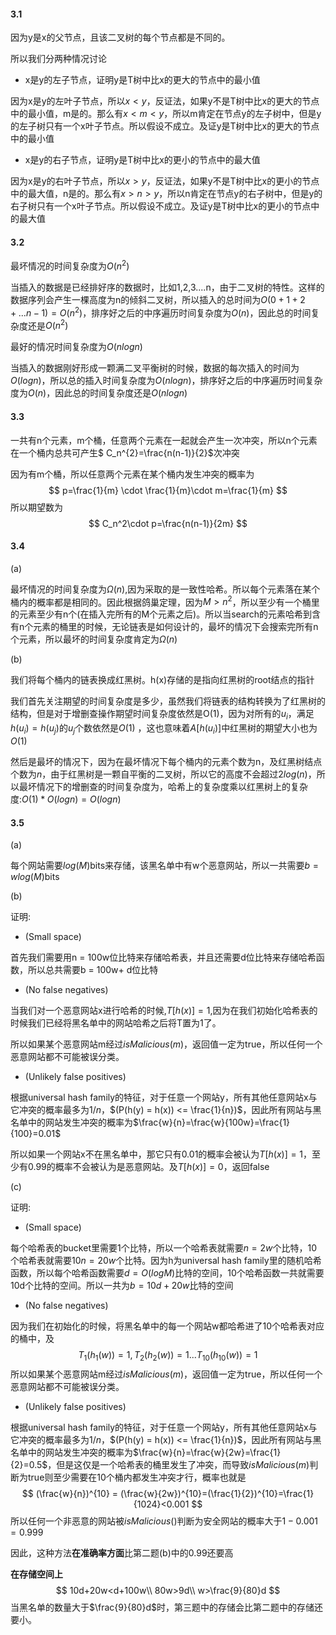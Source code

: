 #### 3.1

因为y是x的父节点，且该二叉树的每个节点都是不同的。

所以我们分两种情况讨论

- x是y的左子节点，证明y是T树中比x的更大的节点中的最小值

因为x是y的左叶子节点，所以$x < y$，反证法，如果y不是T树中比x的更大的节点中的最小值，m是的。那么有$x < m < y$，所以m肯定在节点y的左子树中，但是y的左子树只有一个x叶子节点。所以假设不成立。及证y是T树中比x的更大的节点中的最小值

- x是y的右子节点，证明y是T树中比x的更小的节点中的最大值

因为x是y的右叶子节点，所以$x > y$，反证法，如果y不是T树中比x的更小的节点中的最大值，n是的。那么有$x > n > y$，所以n肯定在节点y的右子树中，但是y的右子树只有一个x叶子节点。所以假设不成立。及证y是T树中比x的更小的节点中的最大值

#### 3.2

最坏情况的时间复杂度为$O(n^2)$

当插入的数据是已经排好序的数据时，比如1,2,3....n，由于二叉树的特性。这样的数据序列会产生一棵高度为n的倾斜二叉树，所以插入的总时间为$O(0+1+2+...n-1)=O(n^2)$，排序好之后的中序遍历时间复杂度为$O(n)$，因此总的时间复杂度还是$O(n^2)$

最好的情况时间复杂度为$O(nlogn)$

当插入的数据刚好形成一颗满二叉平衡树的时候，数据的每次插入的时间为$O(logn)$，所以总的插入时间复杂度为$O(nlogn)$，排序好之后的中序遍历时间复杂度为$O(n)$，因此总的时间复杂度还是$O(nlogn)$



#### 3.3

一共有n个元素，m个桶，任意两个元素在一起就会产生一次冲突，所以n个元素在一个桶内总共可产生$ C_n^{2}=\frac{n(n-1)}{2}$次冲突

因为有m个桶，所以任意两个元素在某个桶内发生冲突的概率为
$$
p=\frac{1}{m} \cdot \frac{1}{m}\cdot m=\frac{1}{m}
$$
所以期望数为
$$
C_n^2\cdot p=\frac{n(n-1)}{2m}
$$

#### 3.4

(a)

最坏情况的时间复杂度为$\Omega(n)$,因为采取的是一致性哈希。所以每个元素落在某个桶内的概率都是相同的。因此根据鸽巢定理，因为$M>n^2$，所以至少有一个桶里的元素至少有n个(在插入完所有的M个元素之后)。所以当search的元素哈希到含有n个元素的桶里的时候，无论链表是如何设计的，最坏的情况下会搜索完所有n个元素，所以最坏的时间复杂度肯定为$\Omega(n)$

(b)

我们将每个桶内的链表换成红黑树。h(x)存储的是指向红黑树的root结点的指针

我们首先关注期望的时间复杂度是多少，虽然我们将链表的结构转换为了红黑树的结构，但是对于增删查操作期望时间复杂度依然是O(1)，因为对所有的$u_i$，满足$h(u_i)=h(u_j)$的$u_j$个数依然是$O(1)$ ，这也意味着$A[h(u_i)]$中红黑树的期望大小也为$O(1)$

然后是最坏的情况下，因为在最坏情况下每个桶内的元素个数为n，及红黑树结点个数为$n$，由于红黑树是一颗自平衡的二叉树，所以它的高度不会超过$2log(n)$，所以最坏情况下的增删查的时间复杂度为，哈希上的复杂度乘以红黑树上的复杂度:$O(1)*O(logn) = O(logn)$



#### 3.5

(a)

每个网站需要$log(M)$bits来存储，该黑名单中有w个恶意网站，所以一共需要$b =wlog(M)$bits

(b)

证明:

- (Small space)

首先我们需要用n = 100w位比特来存储哈希表，并且还需要d位比特来存储哈希函数，所以总共需要b = 100w+ d位比特

- (No false negatives)

当我们对一个恶意网站x进行哈希的时候,$T[h(x)]=1$,因为在我们初始化哈希表的时候我们已经将黑名单中的网站哈希之后将T置为1了。

所以如果某个恶意网站m经过$isMalicious(m)$，返回值一定为true，所以任何一个恶意网站都不可能被误分类。

- (Unlikely false positives)

根据universal hash family的特征，对于任意一个网站y，所有其他任意网站x与它冲突的概率最多为$1/n$，$(P(h(y) = h(x)) <= \frac{1}{n})$，因此所有网站与黑名单中的网站发生冲突的概率为$\frac{w}{n}=\frac{w}{100w}=\frac{1}{100}=0.01$

所以如果一个网站x不在黑名单中，那它只有0.01的概率会被认为$T[h(x)]=1$，至少有0.99的概率不会被认为是恶意网站。及$T[h(x)]=0$，返回false

(c)

证明:

- (Small space)

每个哈希表的bucket里需要1个比特，所以一个哈希表就需要$n=2w$个比特，10个哈希表就需要$10n=20w$个比特。因为h为universal hash family里的随机哈希函数，所以每个哈希函数需要$d= O(logM)$比特的空间，10个哈希函数一共就需要10d个比特的空间。所以一共为$b= 10d + 20w$比特的空间

- (No false negatives)

因为我们在初始化的时候，将黑名单中的每一个网站w都哈希进了10个哈希表对应的桶中，及
$$
T_1(h_1(w))=1,T_2(h_2(w))=1...T_10(h_10(w))=1
$$
所以如果某个恶意网站m经过$isMalicious(m)$，返回值一定为true，所以任何一个恶意网站都不可能被误分类。

- (Unlikely false positives)

根据universal hash family的特征，对于任意一个网站y，所有其他任意网站x与它冲突的概率最多为$1/n$，$(P(h(y) = h(x)) <= \frac{1}{n})$，因此所有网站与黑名单中的网站发生冲突的概率为$\frac{w}{n}=\frac{w}{2w}=\frac{1}{2}=0.5$，但是这仅是一个哈希表的桶里发生了冲突，而导致$isMalicious(m)$判断为true则至少需要在10个桶内都发生冲突才行，概率也就是
$$
(\frac{w}{n})^{10} = (\frac{w}{2w})^{10}=(\frac{1}{2})^{10}=\frac{1}{1024}<0.001
$$
所以任何一个非恶意的网站被$isMalicious()$判断为安全网站的概率大于$1-0.001=0.999$

因此，这种方法**在准确率方面**比第二题(b)中的0.99还要高

**在存储空间上**
$$
10d+20w<d+100w\\
80w>9d\\
w>\frac{9}{80}d
$$
当黑名单的数量大于$\frac{9}{80}d$时，第三题中的存储会比第二题中的存储还要小。





 





